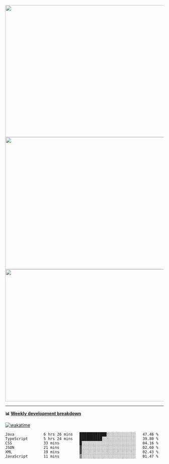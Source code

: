 <p float="left" align="middle"><img src="https://user-images.githubusercontent.com/56089155/195064669-12bd89bb-53c9-44b1-9fd8-993f93f585e1.png" width="600px" height="420px">
<img src="https://user-images.githubusercontent.com/56089155/195064706-c37aa3c8-f669-46c9-abba-1eadcbb910c5.png" width="600px" height="420px">
<img src="https://user-images.githubusercontent.com/56089155/195064753-0de674c7-4fc7-4831-a8a5-402e19cc77be.png" width="600px" height="420px"></p>

<hr />

**📊 [Weekly development breakdown](https://wakatime.com/@Ari24)**

[![wakatime](https://wakatime.com/badge/user/ca34c016-707f-4382-84cf-1823913a1423.svg)](https://wakatime.com/@ca34c016-707f-4382-84cf-1823913a1423)

<!--START_SECTION:waka-->

```text
Java             6 hrs 26 mins   ████████████░░░░░░░░░░░░░   47.46 %
TypeScript       5 hrs 24 mins   ██████████░░░░░░░░░░░░░░░   39.80 %
CSS              33 mins         █░░░░░░░░░░░░░░░░░░░░░░░░   04.16 %
JSON             21 mins         ▓░░░░░░░░░░░░░░░░░░░░░░░░   02.60 %
XML              19 mins         ▓░░░░░░░░░░░░░░░░░░░░░░░░   02.43 %
JavaScript       11 mins         ▒░░░░░░░░░░░░░░░░░░░░░░░░   01.47 %
```

<!--END_SECTION:waka-->
